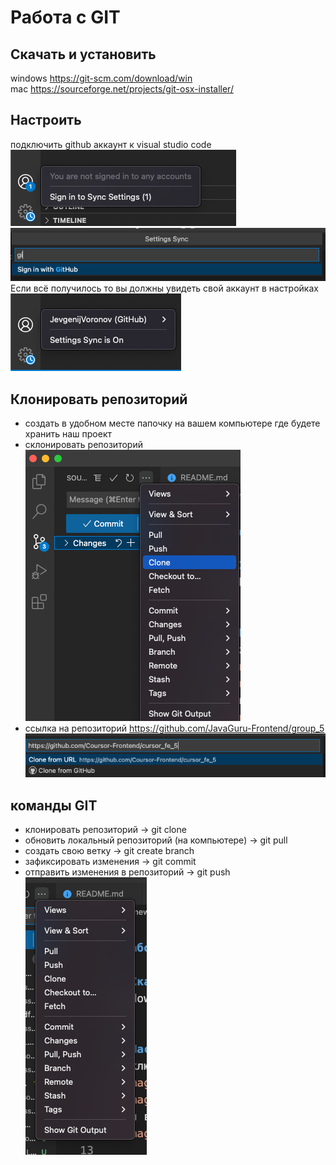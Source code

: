 # Работа с GIT

## Скачать и установить
windows     https://git-scm.com/download/win  
mac         https://sourceforge.net/projects/git-osx-installer/  

## Настроить
подключить github аккаунт к visual studio code  
![image info](./step1.png)    
![image info](./step2.png)    
Если всё получилось то вы должны увидеть свой аккаунт в настройках  
![image info](./step3.png)  

## Клонировать репозиторий  
- создать в удобном месте папочку на вашем компьютере где будете хранить наш проект  
- склонировать репозиторий  
![clone repo](./step4.png)   
- ссылка на репозиторий https://github.com/JavaGuru-Frontend/group_5  
![clone repo](./step5.png)  

## команды GIT
- клонировать репозиторий                           -> git clone 			
- обновить локальный репозиторий (на компьютере)    -> git pull  
- создать свою ветку                                -> git create branch 		
- зафиксировать изменения                           -> git commit			
- отправить изменения в репозиторий                 -> git push 
![image info](./step6.png)   

